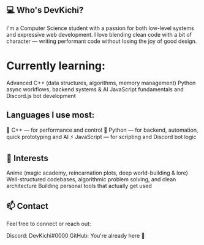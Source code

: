 ## 💻 Who's DevKichi?

I'm a Computer Science student with a passion for both low-level systems and expressive web development.
I love blending clean code with a bit of character — writing performant code without losing the joy of good design.

# Currently learning:

Advanced C++ (data structures, algorithms, memory management)
Python async workflows, backend systems & AI
JavaScript fundamentals and Discord.js bot development


## Languages I use most:

🧩 C++ — for performance and control
🐍 Python — for backend, automation, quick prototyping and AI
⚡ JavaScript —  for scripting and Discord bot logic

## 🎌 Interests

Anime (magic academy, reincarnation plots, deep world-building & lore)
Well-structured codebases, algorithmic problem solving, and clean architecture
Building personal tools that actually get used

## 📫 Contact
Feel free to connect or reach out:

Discord: DevKichi#0000
GitHub: You're already here 👋


